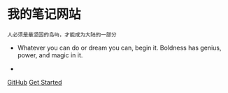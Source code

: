 <!--![logo](_media/bg.svg)-->

# 我的笔记网站


> 
    人必须是最坚固的岛屿，才能成为大陆的一部分

   * Whatever you can do or dream you can, begin it. Boldness has genius, power, and magic in it. 
   
   

   
   *  


<!-- 背景色![color](#2f4253) -->



<!-- 背景图片 ![](_media/bg.jpg) -->




[GitHub](https://github.com/)
[Get Started](home.md)
